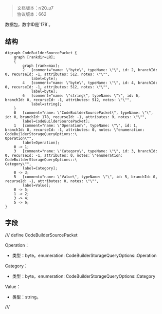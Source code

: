 # <!-- md:samp CodeBuilderSourcePacket -->

> 文档版本：r/20_u7<br/>协议版本：662

<!-- md:samp CodeBuilderSourcePacket -->数据包，数字ID是`178`。

## 结构

```viz
digraph CodeBuilderSourcePacket {
	graph [rankdir=LR];
	{
		graph [rank=max];
		2	[comment="name: \"byte\", typeName: \"\", id: 2, branchId: 0, recurseId: -1, attributes: 512, notes: \"\"",
			label=byte];
		4	[comment="name: \"byte\", typeName: \"\", id: 4, branchId: 0, recurseId: -1, attributes: 512, notes: \"\"",
			label=byte];
		6	[comment="name: \"string\", typeName: \"\", id: 6, branchId: 0, recurseId: -1, attributes: 512, notes: \"\"",
			label=string];
	}
	0	[comment="name: \"CodeBuilderSourcePacket\", typeName: \"\", id: 0, branchId: 178, recurseId: -1, attributes: 0, notes: \"\"",
		label=CodeBuilderSourcePacket];
	1	[comment="name: \"Operation\", typeName: \"\", id: 1, branchId: 0, recurseId: -1, attributes: 0, notes: \"enumeration: CodeBuilderStorageQueryOptions::\
Operation\"",
		label=Operation];
	0 -> 1;
	3	[comment="name: \"Category\", typeName: \"\", id: 3, branchId: 0, recurseId: -1, attributes: 0, notes: \"enumeration: CodeBuilderStorageQueryOptions::\
Category\"",
		label=Category];
	0 -> 3;
	5	[comment="name: \"Value\", typeName: \"\", id: 5, branchId: 0, recurseId: -1, attributes: 0, notes: \"\"",
		label=Value];
	0 -> 5;
	1 -> 2;
	3 -> 4;
	5 -> 6;
}

```

## 字段

/// define
CodeBuilderSourcePacket

Operation：<!-- md:samp byte -->

- 类型：byte。enumeration: CodeBuilderStorageQueryOptions::Operation

Category：<!-- md:samp byte -->

- 类型：byte。enumeration: CodeBuilderStorageQueryOptions::Category

Value：<!-- md:samp string -->

- 类型：string。


///
